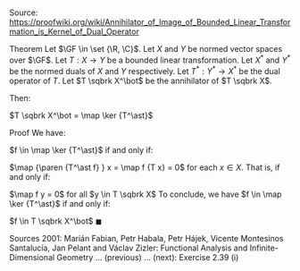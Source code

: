 # 

Source: https://proofwiki.org/wiki/Annihilator_of_Image_of_Bounded_Linear_Transformation_is_Kernel_of_Dual_Operator

Theorem
Let $\GF \in \set {\R, \C}$. 
Let $X$ and $Y$ be normed vector spaces over $\GF$.
Let $T : X \to Y$ be a bounded linear transformation.
Let $X^\ast$ and $Y^\ast$ be the normed duals of $X$ and $Y$ respectively.
Let $T^\ast : Y^\ast \to X^\ast$ be the dual operator of $T$. 
Let $T \sqbrk X^\bot$ be the annihilator of $T \sqbrk X$.

Then:

$T \sqbrk X^\bot = \map \ker {T^\ast}$


Proof
We have: 

$f \in \map \ker {T^\ast}$
if and only if:

$\map {\paren {T^\ast f} } x = \map f {T x} = 0$ for each $x \in X$.
That is, if and only if:

$\map f y = 0$ for all $y \in T \sqbrk X$
To conclude, we have $f \in \map \ker {T^\ast}$ if and only if:

$f \in T \sqbrk X^\bot$
$\blacksquare$


Sources
2001: Marián Fabian, Petr Habala, Petr Hájek, Vicente Montesinos Santalucía, Jan Pelant and Václav Zizler: Functional Analysis and Infinite-Dimensional Geometry ... (previous) ... (next): Exercise $2.39 \text { (i)}$




